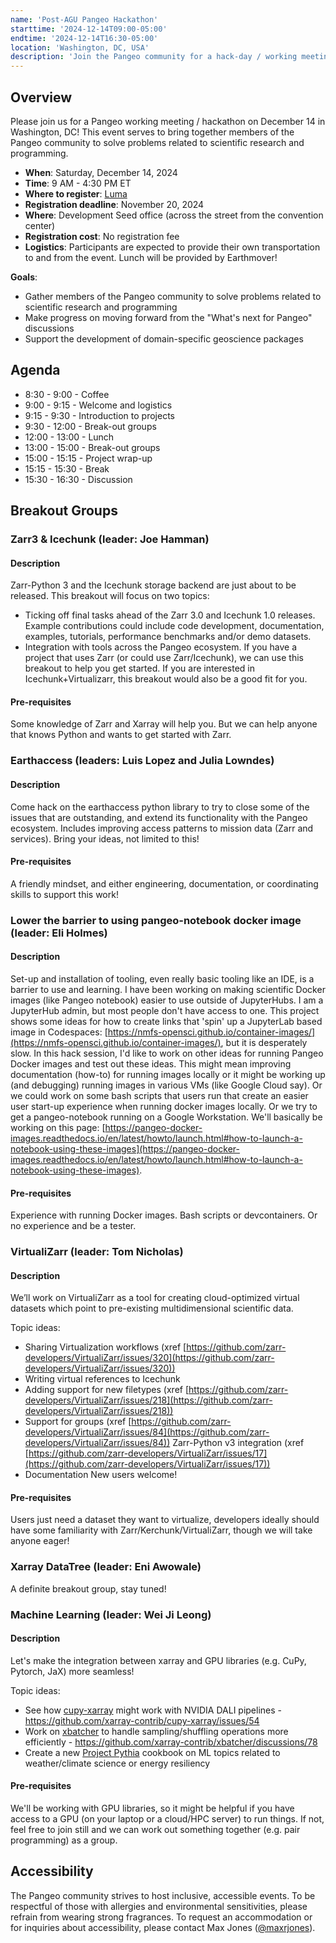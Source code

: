 ```yaml
---
name: 'Post-AGU Pangeo Hackathon'
starttime: '2024-12-14T09:00-05:00'
endtime: '2024-12-14T16:30-05:00'
location: 'Washington, DC, USA'
description: 'Join the Pangeo community for a hack-day / working meeting after AGU 2024'
---
```


## Overview

Please join us for a Pangeo working meeting / hackathon on December 14 in Washington, DC! This event serves to bring together members of the Pangeo community to solve problems related to scientific research and programming.

- **When**: Saturday, December 14, 2024
- **Time**: 9 AM - 4:30 PM ET
- **Where to register**: [Luma](https://lu.ma/8mj6f3qn)
- **Registration deadline**: November 20, 2024
- **Where**: Development Seed office (across the street from the convention center)
- **Registration cost**: No registration fee
- **Logistics**: Participants are expected to provide their own transportation to and from the event. Lunch will be provided by Earthmover!

**Goals**:

- Gather members of the Pangeo community to solve problems related to scientific research and programming
- Make progress on moving forward from the "What's next for Pangeo" discussions
- Support the development of domain-specific geoscience packages

## Agenda

- 8:30 - 9:00 - Coffee
- 9:00 - 9:15 - Welcome and logistics
- 9:15 - 9:30 - Introduction to projects
- 9:30 - 12:00 - Break-out groups
- 12:00 - 13:00 - Lunch
- 13:00 - 15:00 - Break-out groups
- 15:00 - 15:15 - Project wrap-up
- 15:15 - 15:30 - Break
- 15:30 - 16:30 - Discussion

## Breakout Groups

### Zarr3 & Icechunk (leader: Joe Hamman)

#### Description

Zarr-Python 3 and the Icechunk storage backend are just about to be released. This breakout will focus on two topics:

- Ticking off final tasks ahead of the Zarr 3.0 and Icechunk 1.0 releases. Example contributions could include code development, documentation, examples, tutorials, performance benchmarks and/or demo datasets.
- Integration with tools across the Pangeo ecosystem. If you have a project that uses Zarr (or could use Zarr/Icechunk), we can use this breakout to help you get started. If you are interested in Icechunk+Virtualizarr, this breakout would also be a good fit for you.

#### Pre-requisites

Some knowledge of Zarr and Xarray will help you. But we can help anyone that knows Python and wants to get started with Zarr.

### Earthaccess (leaders: Luis Lopez and Julia Lowndes)

#### Description

Come hack on the earthaccess python library to try to close some of the issues that are outstanding, and extend its functionality with the Pangeo ecosystem. Includes improving access patterns to mission data (Zarr and services). Bring your ideas, not limited to this!

#### Pre-requisites

A friendly mindset, and either engineering, documentation, or coordinating skills to support this work!

### Lower the barrier to using pangeo-notebook docker image (leader: Eli Holmes)

#### Description

Set-up and installation of tooling, even really basic tooling like an IDE, is a barrier to use and learning. I have been working on making scientific Docker images (like Pangeo notebook) easier to use outside of JupyterHubs. I am a JupyterHub admin, but most people don't have access to one. This project shows some ideas for how to create links that 'spin' up a JupyterLab based image in Codespaces: [https://nmfs-opensci.github.io/container-images/](https://nmfs-opensci.github.io/container-images/), but it is desperately slow. In this hack session, I'd like to work on other ideas for running Pangeo Docker images and test out these ideas. This might mean improving documentation (how-to) for running images locally or it might be working up (and debugging) running images in various VMs (like Google Cloud say). Or we could work on some bash scripts that users run that create an easier user start-up experience when running docker images locally. Or we try to get a pangeo-notebook running on a Google Workstation. We'll basically be working on this page: [https://pangeo-docker-images.readthedocs.io/en/latest/howto/launch.html#how-to-launch-a-notebook-using-these-images](https://pangeo-docker-images.readthedocs.io/en/latest/howto/launch.html#how-to-launch-a-notebook-using-these-images).

#### Pre-requisites

Experience with running Docker images. Bash scripts or devcontainers. Or no experience and be a tester.

### VirtualiZarr (leader: Tom Nicholas)

#### Description

We’ll work on VirtualiZarr as a tool for creating cloud-optimized virtual datasets which point to pre-existing multidimensional scientific data.

Topic ideas:

- Sharing Virtualization workflows (xref [https://github.com/zarr-developers/VirtualiZarr/issues/320](https://github.com/zarr-developers/VirtualiZarr/issues/320))
- Writing virtual references to Icechunk
- Adding support for new filetypes (xref [https://github.com/zarr-developers/VirtualiZarr/issues/218](https://github.com/zarr-developers/VirtualiZarr/issues/218))
- Support for groups (xref [https://github.com/zarr-developers/VirtualiZarr/issues/84](https://github.com/zarr-developers/VirtualiZarr/issues/84))
  Zarr-Python v3 integration (xref [https://github.com/zarr-developers/VirtualiZarr/issues/17](https://github.com/zarr-developers/VirtualiZarr/issues/17))
- Documentation
  New users welcome!

#### Pre-requisites

Users just need a dataset they want to virtualize, developers ideally should have some familiarity with Zarr/Kerchunk/VirtualiZarr, though we will take anyone eager!

### Xarray DataTree (leader: Eni Awowale)

A definite breakout group, stay tuned!

### Machine Learning (leader: Wei Ji Leong)

#### Description

Let's make the integration between xarray and GPU libraries (e.g. CuPy, Pytorch, JaX) more seamless! 

Topic ideas:

- See how [cupy-xarray](https://github.com/xarray-contrib/cupy-xarray) might work with NVIDIA DALI pipelines - https://github.com/xarray-contrib/cupy-xarray/issues/54
- Work on [xbatcher](https://github.com/xarray-contrib/xbatcher/issues) to handle sampling/shuffling operations more efficiently - https://github.com/xarray-contrib/xbatcher/discussions/78
- Create a new [Project Pythia](https://github.com/ProjectPythia) cookbook on ML topics related to weather/climate science or energy resiliency

#### Pre-requisites

We'll be working with GPU libraries, so it might be helpful if you have access to a GPU (on your laptop or a cloud/HPC server) to run things.
If not, feel free to join still and we can work out something together (e.g. pair programming) as a group.

## Accessibility

The Pangeo community strives to host inclusive, accessible events. To be respectful of those with allergies and environmental sensitivities, please refrain from wearing strong fragrances. To request an accommodation or for inquiries about accessibility, please contact Max Jones ([@maxrjones](https://discourse.pangeo.io/u/maxrjones)).
